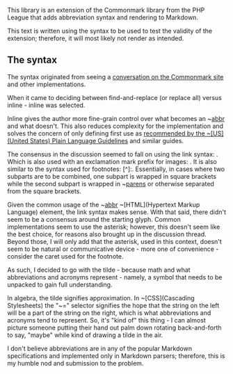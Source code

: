 This library is an extension of the Commonmark library from the PHP League that adds abbreviation syntax and rendering to Markdown.

This text is written using the syntax to be used to test the validity of the extension; therefore, it will most likely not render as intended.

## The syntax

The syntax originated from seeing a [conversation on the Commonmark site](https://talk.commonmark.org/t/abbreviations-and-acronyms/890) and other implementations.

When it came to deciding between find-and-replace (or replace all) versus inline - inline was selected.

Inline gives the author more fine-grain control over what becomes an ~[abbr](abbreviation) and what doesn't. This also reduces complexity for the implementation and solves the concern of only defining first use as [recommended by the ~[US](United States) Plain Language Guidelines](https://plainlanguage.gov/resources/articles/keep-it-jargon-free/) and similar guides.

The consensus in the discussion seemed to fall on using the link syntax: [](). Which is also used with an exclamation mark prefix for images: ![](). It is also similar to the syntax used for footnotes: [^]:. Essentially, in cases where two subparts are to be combined, one subpart is wrapped in square brackets while the second subpart is wrapped in ~[parens](parentheses) or otherwise separated from the square brackets.

Given the common usage of the ~[abbr](abbreviation) ~[HTML](Hypertext Markup Language) element, the link syntax makes sense. With that said, there didn't seem to be a consensus around the starting glyph. Common implementations seem to use the asterisk; however, this doesn't seem like the best choice, for reasons also brought up in the discussion thread. Beyond those, I will only add that the asterisk, used in this context, doesn't seem to be natural or communicative device - more one of convenience - consider the caret used for the footnote.

As such, I decided to go with the tilde - because math and what abbreviations and acronyms represent - namely, a symbol that needs to be unpacked to gain full understanding.

In algebra, the tilde signifies approximation. In ~[CSS](Cascading Stylesheets) the "~=" selector signifies the hope that the string on the left will be a part of the string on the right, which is what abbreviations and acronyms tend to represent. So, it's "kind of" this thing - I can almost picture someone putting their hand out palm down rotating back-and-forth to say, "maybe" while kind of drawing a tilde in the air.

I don't believe abbreviations are in any of the popular Markdown specifications and implemented only in Markdown parsers; therefore, this is my humble nod and submission to the problem.
